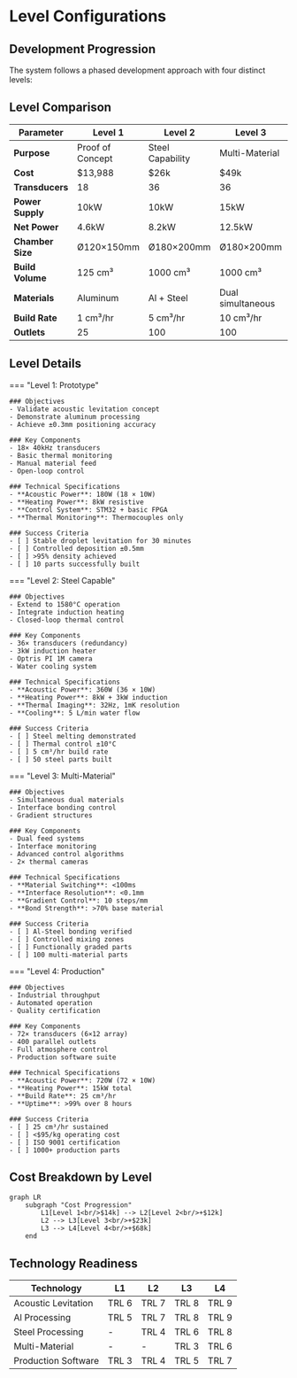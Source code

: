 # Level Configurations

## Development Progression

The system follows a phased development approach with four distinct levels:

## Level Comparison

| Parameter | Level 1 | Level 2 | Level 3 | Level 4 |
|-----------|---------|---------|---------|---------|
| **Purpose** | Proof of Concept | Steel Capability | Multi-Material | Production |
| **Cost** | $13,988 | $26k | $49k | $117k |
| **Transducers** | 18 | 36 | 36 | 72 |
| **Power Supply** | 10kW | 10kW | 15kW | 20kW |
| **Net Power** | 4.6kW | 8.2kW | 12.5kW | 18.7kW |
| **Chamber Size** | Ø120×150mm | Ø180×200mm | Ø180×200mm | Ø400×300mm |
| **Build Volume** | 125 cm³ | 1000 cm³ | 1000 cm³ | 8000 cm³ |
| **Materials** | Aluminum | Al + Steel | Dual simultaneous | 5+ materials |
| **Build Rate** | 1 cm³/hr | 5 cm³/hr | 10 cm³/hr | 25 cm³/hr |
| **Outlets** | 25 | 100 | 100 | 400 |

## Level Details

=== "Level 1: Prototype"

    ### Objectives
    - Validate acoustic levitation concept
    - Demonstrate aluminum processing
    - Achieve ±0.3mm positioning accuracy
    
    ### Key Components
    - 18× 40kHz transducers
    - Basic thermal monitoring
    - Manual material feed
    - Open-loop control
    
    ### Technical Specifications
    - **Acoustic Power**: 180W (18 × 10W)
    - **Heating Power**: 8kW resistive
    - **Control System**: STM32 + basic FPGA
    - **Thermal Monitoring**: Thermocouples only
    
    ### Success Criteria
    - [ ] Stable droplet levitation for 30 minutes
    - [ ] Controlled deposition ±0.5mm
    - [ ] >95% density achieved
    - [ ] 10 parts successfully built

=== "Level 2: Steel Capable"

    ### Objectives
    - Extend to 1580°C operation
    - Integrate induction heating
    - Closed-loop thermal control
    
    ### Key Components
    - 36× transducers (redundancy)
    - 3kW induction heater
    - Optris PI 1M camera
    - Water cooling system
    
    ### Technical Specifications
    - **Acoustic Power**: 360W (36 × 10W)
    - **Heating Power**: 8kW + 3kW induction
    - **Thermal Imaging**: 32Hz, 1mK resolution
    - **Cooling**: 5 L/min water flow
    
    ### Success Criteria
    - [ ] Steel melting demonstrated
    - [ ] Thermal control ±10°C
    - [ ] 5 cm³/hr build rate
    - [ ] 50 steel parts built

=== "Level 3: Multi-Material"

    ### Objectives
    - Simultaneous dual materials
    - Interface bonding control
    - Gradient structures
    
    ### Key Components
    - Dual feed systems
    - Interface monitoring
    - Advanced control algorithms
    - 2× thermal cameras
    
    ### Technical Specifications
    - **Material Switching**: <100ms
    - **Interface Resolution**: <0.1mm
    - **Gradient Control**: 10 steps/mm
    - **Bond Strength**: >70% base material
    
    ### Success Criteria
    - [ ] Al-Steel bonding verified
    - [ ] Controlled mixing zones
    - [ ] Functionally graded parts
    - [ ] 100 multi-material parts

=== "Level 4: Production"

    ### Objectives
    - Industrial throughput
    - Automated operation
    - Quality certification
    
    ### Key Components
    - 72× transducers (6×12 array)
    - 400 parallel outlets
    - Full atmosphere control
    - Production software suite
    
    ### Technical Specifications
    - **Acoustic Power**: 720W (72 × 10W)
    - **Heating Power**: 15kW total
    - **Build Rate**: 25 cm³/hr
    - **Uptime**: >99% over 8 hours
    
    ### Success Criteria
    - [ ] 25 cm³/hr sustained
    - [ ] <$95/kg operating cost
    - [ ] ISO 9001 certification
    - [ ] 1000+ production parts

## Cost Breakdown by Level

```mermaid
graph LR
    subgraph "Cost Progression"
        L1[Level 1<br/>$14k] --> L2[Level 2<br/>+$12k]
        L2 --> L3[Level 3<br/>+$23k]
        L3 --> L4[Level 4<br/>+$68k]
    end
```

## Technology Readiness

| Technology | L1 | L2 | L3 | L4 |
|------------|----|----|----|----|
| Acoustic Levitation | TRL 6 | TRL 7 | TRL 8 | TRL 9 |
| Al Processing | TRL 5 | TRL 7 | TRL 8 | TRL 9 |
| Steel Processing | - | TRL 4 | TRL 6 | TRL 8 |
| Multi-Material | - | - | TRL 3 | TRL 6 |
| Production Software | TRL 3 | TRL 4 | TRL 5 | TRL 7 |
